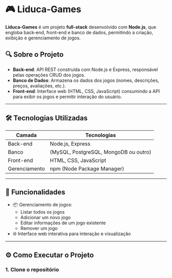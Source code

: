 # 🎮 Liduca-Games

**Liduca-Games** é um projeto **full-stack** desenvolvido com **Node.js**, que engloba back-end, front-end e banco de dados, permitindo a criação, exibição e gerenciamento de jogos.

## 🔍 Sobre o Projeto

- **Back-end**: API REST construída com Node.js e Express, responsável pelas operações CRUD dos jogos.
- **Banco de Dados**: Armazena os dados dos jogos (nomes, descrições, preços, avaliações, etc.).
- **Front-end**: Interface web (HTML, CSS, JavaScript) consumindo a API para exibir os jogos e permitir interação do usuário.

---

## 🛠️ Tecnologias Utilizadas

| Camada       | Tecnologias                               |
|--------------|-------------------------------------------|
| Back-end     | Node.js, Express                          |
| Banco        | (MySQL, PostgreSQL, MongoDB ou outro)     |
| Front-end    | HTML, CSS, JavaScript                     |
| Gerenciamento| npm (Node Package Manager)                |

---

## 🚀 Funcionalidades

- 📦 Gerenciamento de jogos:
  - Listar todos os jogos
  - Adicionar um novo jogo
  - Editar informações de um jogo existente
  - Remover um jogo
- 🌐 Interface web interativa para interação e visualização

---

## ⚙️ Como Executar o Projeto

### 1. Clone o repositório  
